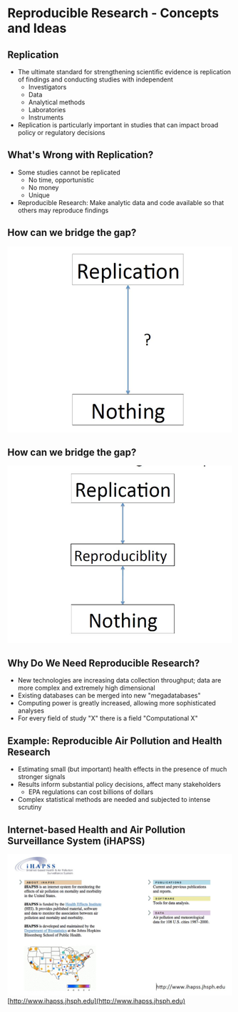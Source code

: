 # Reproducible Research - Concepts and Ideas
## Replication
- The ultimate standard for strengthening scientific evidence is replication of findings and conducting studies with independent
	- Investigators
	- Data
	- Analytical methods
	- Laboratories
	- Instruments
- Replication is particularly important in studies that can impact broad policy or regulatory decisions

## What's Wrong with Replication?
- Some studies cannot be replicated
	- No time, opportunistic
	- No money
	- Unique
- Reproducible Research: Make analytic data and code available so that others may reproduce findings

## How can we bridge the gap?
![](aslfkjaslkjdfa.jpg)

## How can we bridge the gap?
![](asfasfsdaf.jpg)

## Why Do We Need Reproducible Research?
- New technologies are increasing data collection throughput; data are more complex and extremely high dimensional
- Existing databases can be merged into new "megadatabases"
- Computing power is greatly increased, allowing more sophisticated analyses
- For every field of study "X" there is a field "Computational X"

## Example: Reproducible Air Pollution and Health Research
- Estimating small (but important) health effects in the presence of much stronger signals
- Results inform substantial policy decisions, affect many stakeholders
	- EPA regulations can cost billions of dollars
- Complex statistical methods are needed and subjected to intense scrutiny

## Internet-based Health and Air Pollution Surveillance System (iHAPSS)
![](asfasgsdffgedfg.jpg)
[http://www.ihapss.jhsph.edu](http://www.ihapss.jhsph.edu)
